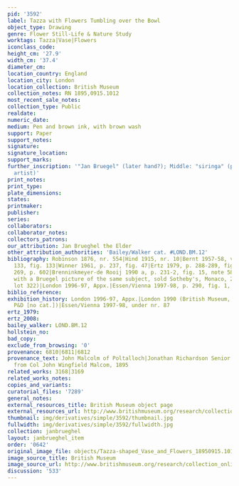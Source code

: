 ```yaml
---
pid: '3592'
label: Tazza with Flowers Tumbling over the Bowl
object_type: Drawing
genre: Flower Still-Life & Nature Study
worktags: Tazza|Vase|Flowers
iconclass_code:
height_cm: '27.9'
width_cm: '37.4'
diameter_cm:
location_country: England
location_city: London
location_collection: British Museum
collection_notes: RN 1895,0915.1012
most_recent_sale_notes:
collection_type: Public
realdate:
numeric_date:
medium: Pen and brown ink, with brown wash
support: Paper
support_notes:
signature:
signature_location:
support_marks:
further_inscription: '"Jan Bruegel" (later hand?); Middle: "siringa" (probably by
  artist)'
print_notes:
print_type:
plate_dimensions:
states:
printmaker:
publisher:
series:
collaborators:
collaborator_notes:
collectors_patrons:
our_attribution: Jan Brueghel the Elder
other_attribution_authorities: 'Bailey/Walker cat. #LOND.BM.12'
bibliography: Robinson 1876, nr. 554|Hind 1915, nr. 10|Bernt 1957-58, vol. 1, nr.
  133, fig. 133|Winner 1961, p. 237, fig. 47|Ertz 1979, p. 288-289, fig. 358, nr.
  269, p. 602|Brenninkmeyer-de Rooij 1990 a, p. 231-2, fig. 15, note 58 (compares
  with a Bruegel picture of the same subject, sold Sotheby's, Monaco, 2 December 1989,
  lot 322)|London 1996-97, Appx.|Essen/Vienna 1997-98, p. 290, fig. 1,  nr. 87
biblio_reference:
exhibition_history: London 1996-97, Appx.|London 1990 (British Museum, Treasures of
  P&D [no cat.])|Essen/Vienna 1997-98, under nr. 87
ertz_1979:
ertz_2008:
bailey_walker: LOND.BM.12
hollstein_no:
bad_copy:
exclude_from_browsing: '0'
provenance: 6810|6811|6812
provenance_text: John Malcolm of Poltalloch|Jonathan Richardson Senior (L.2184)|purchased
  from Col John Wingfield Malcom, 1895
related_works: 3168|3169
related_works_notes:
copies_and_variants:
curatorial_files: '7289'
general_notes:
external_resources_title: British Museum object page
external_resources_url: http://www.britishmuseum.org/research/collection_online/collection_object_details.aspx
thumbnail: img/derivatives/simple/3592/thumbnail.jpg
fullwidth: img/derivatives/simple/3592/fullwidth.jpg
collection: janbrueghel
layout: janbrueghel_item
order: '0642'
original_image_file: objects/Tazza-shaped_Vase_and_Flowers_18950915.1012_British_Museum_1.jpg
image_source_title: British Museum
image_source_url: http://www.britishmuseum.org/research/collection_online/collection_object_details.aspx
discussion: '533'
---
```

